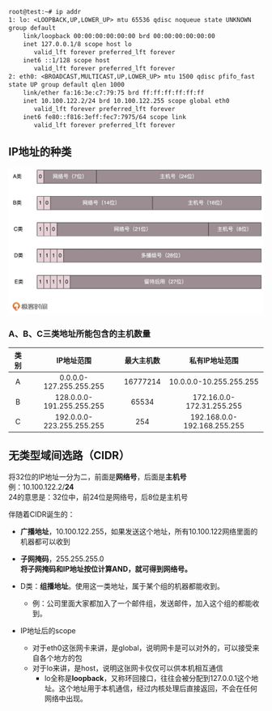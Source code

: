 ```
root@test:~# ip addr
1: lo: <LOOPBACK,UP,LOWER_UP> mtu 65536 qdisc noqueue state UNKNOWN group default 
    link/loopback 00:00:00:00:00:00 brd 00:00:00:00:00:00
    inet 127.0.0.1/8 scope host lo
       valid_lft forever preferred_lft forever
    inet6 ::1/128 scope host 
       valid_lft forever preferred_lft forever
2: eth0: <BROADCAST,MULTICAST,UP,LOWER_UP> mtu 1500 qdisc pfifo_fast state UP group default qlen 1000
    link/ether fa:16:3e:c7:79:75 brd ff:ff:ff:ff:ff:ff
    inet 10.100.122.2/24 brd 10.100.122.255 scope global eth0
       valid_lft forever preferred_lft forever
    inet6 fe80::f816:3eff:fec7:7975/64 scope link 
       valid_lft forever preferred_lft forever
```
## IP地址的种类
![IP地址种类](../Image/IP地址的种类.png)
### A、B、C三类地址所能包含的主机数量
|  类别  |  IP地址范围  |  最大主机数  |  私有IP地址范围  |
|  :----:  |  :----:  |  :----:  |  :----:  |
| A | 0.0.0.0-127.255.255.255 | 16777214 | 10.0.0.0-10.255.255.255 |
| B | 128.0.0.0-191.255.255.255 | 65534 | 172.16.0.0-172.31.255.255 |
| C | 192.0.0.0-223.255.255.255 | 254 | 192.168.0.0-192.168.255.255 |
## 无类型域间选路（CIDR）
将32位的IP地址一分为二，前面是**网络号**，后面是**主机号**  
例：10.100.122.2/**24**  
24的意思是：32位中，前24位是网络号，后8位是主机号  

伴随着CIDR诞生的：
- **广播地址**，10.100.122.255，如果发送这个地址，所有10.100.122网络里面的机器都可以收到
- **子网掩码**，255.255.255.0  
**将子网掩码和IP地址按位计算AND，就可得到网络号。**  


- D类：**组播地址**。使用这一类地址，属于某个组的机器都能收到。
    - 例：公司里面大家都加入了一个邮件组，发送邮件，加入这个组的都能收到。
- IP地址后的scope
  - 对于eth0这张网卡来讲，是global，说明网卡是可以对外的，可以接受来自各个地方的包
  - 对于lo来讲，是host，说明这张网卡仅仅可以供本机相互通信
    - lo全称是**loopback**，又称环回接口，往往会被分配到127.0.0.1这个地址。这个地址用于本机通信，经过内核处理后直接返回，不会在任何网络中出现。
